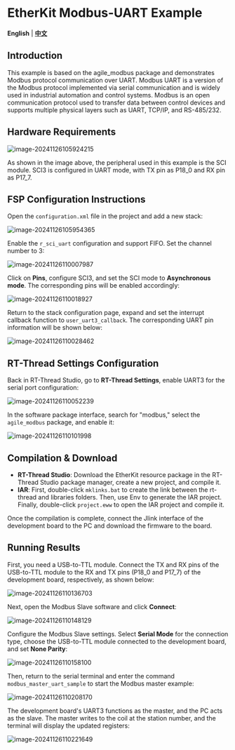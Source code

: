 # EtherKit Modbus-UART Example

**English** | [**中文**](./README_zh.md)

## Introduction

This example is based on the agile_modbus package and demonstrates Modbus protocol communication over UART. Modbus UART is a version of the Modbus protocol implemented via serial communication and is widely used in industrial automation and control systems. Modbus is an open communication protocol used to transfer data between control devices and supports multiple physical layers such as UART, TCP/IP, and RS-485/232.

## Hardware Requirements

![image-20241126105924215](figures/image-20241126105924215.png)

As shown in the image above, the peripheral used in this example is the SCI module. SCI3 is configured in UART mode, with TX pin as P18_0 and RX pin as P17_7.

## FSP Configuration Instructions

Open the `configuration.xml` file in the project and add a new stack:

![image-20241126105954365](figures/image-20241126105954365.png)

Enable the `r_sci_uart` configuration and support FIFO. Set the channel number to 3:

![image-20241126110007987](figures/image-20241126110007987.png)

Click on **Pins**, configure SCI3, and set the SCI mode to **Asynchronous mode**. The corresponding pins will be enabled accordingly:

![image-20241126110018927](figures/image-20241126110018927.png)

Return to the stack configuration page, expand and set the interrupt callback function to `user_uart3_callback`. The corresponding UART pin information will be shown below:

![image-20241126110028462](figures/image-20241126110028462.png)

## RT-Thread Settings Configuration

Back in RT-Thread Studio, go to **RT-Thread Settings**, enable UART3 for the serial port configuration:

![image-20241126110052239](figures/image-20241126110052239.png)

In the software package interface, search for "modbus," select the `agile_modbus` package, and enable it:

![image-20241126110101998](figures/image-20241126110101998.png)

## Compilation & Download

* **RT-Thread Studio**: Download the EtherKit resource package in the RT-Thread Studio package manager, create a new project, and compile it.
* **IAR**: First, double-click `mklinks.bat` to create the link between the rt-thread and libraries folders. Then, use Env to generate the IAR project. Finally, double-click `project.eww` to open the IAR project and compile it.

Once the compilation is complete, connect the Jlink interface of the development board to the PC and download the firmware to the board.

## Running Results

First, you need a USB-to-TTL module. Connect the TX and RX pins of the USB-to-TTL module to the RX and TX pins (P18_0 and P17_7) of the development board, respectively, as shown below:

![image-20241126110136703](figures/image-20241126110136703.png)

Next, open the Modbus Slave software and click **Connect**:

![image-20241126110148129](figures/image-20241126110148129.png)

Configure the Modbus Slave settings. Select **Serial Mode** for the connection type, choose the USB-to-TTL module connected to the development board, and set **None Parity**:

![image-20241126110158100](figures/image-20241126110158100.png)

Then, return to the serial terminal and enter the command `modbus_master_uart_sample` to start the Modbus master example:

![image-20241126110208170](figures/image-20241126110208170.png)

The development board's UART3 functions as the master, and the PC acts as the slave. The master writes to the coil at the station number, and the terminal will display the updated registers:

![image-20241126110221649](figures/image-20241126110221649.png)